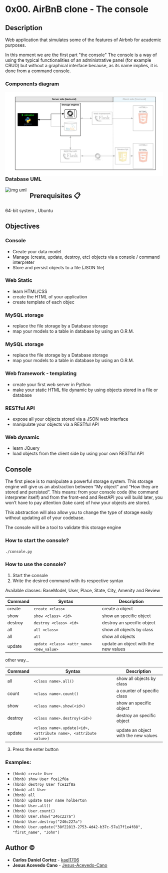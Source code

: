 # 0x00. AirBnB clone - The console

## Description
Web application that simulates some of the features of Airbnb for academic purposes.

In this moment we are the first part "the console"
The console is a way of using the typical functionalities of an administrative panel (for example CRUD) but without a graphical interface because, as its name implies, it is done from a command console.

### Components diagram

<img src="./assets/step1.png"
     alt="img components"
     style="float: left; margin-right: 10px;" />

### Database UML

<img src="./assets/uml.png"
     alt="img uml"
     style="float: left; margin-right: 10px;" />


## Prerequisites 📋

64-bit system , Ubuntu 

## Objectives

### Console

-   Create your data model
-   Manage (create, update, destroy, etc) objects via a console / command interpreter
-   Store and persist objects to a file (JSON file)

### Web Static
-   learn HTML/CSS
-   create the HTML of your application
-   create template of each objec

### MySQL storage
-   replace the file storage by a Database storage
-   map your models to a table in database by using an O.R.M.

### MySQL storage
-   replace the file storage by a Database storage
-   map your models to a table in database by using an O.R.M.

### Web framework - templating
-   create your first web server in Python
-   make your static HTML file dynamic by using objects stored in a file or database

### RESTful API
-   expose all your objects stored via a JSON web interface
-   manipulate your objects via a RESTful API

### Web dynamic

-   learn JQuery
-   load objects from the client side by using your own RESTful API

## Console

The first piece is to manipulate a powerful storage system. This storage engine will give us an abstraction between “My object” and “How they are stored and persisted”. This means: from your console code (the command interpreter itself) and from the front-end and RestAPI you will build later, you won’t have to pay attention (take care) of how your objects are stored.

This abstraction will also allow you to change the type of storage easily without updating all of your codebase.

The console will be a tool to validate this storage engine

### How to start the console?
`./console.py`

### How to use the console?
1. Start the console
2. Write the desired command with its respective syntax

Available classes: BaseModel, User, Place, State, City, Amenity and Review

| Command| Syntax| Description|
|---|---|---|
|create|`create <class>`|create a object|
|show|`show <class> <id>`|show an specific object|
|destroy|`destroy <class> <id>`|destroy an specific object|
|all|`all <class>`|show all objects by class|
|all|`all`|show all objects|
|update|`update <class> <attr_name> <new_value>`|update an object with the new values|

other way...

| Command| Syntax| Description|
|---|---|---|
|all|`<class name>.all()`|show all objects by class|
|count|`<class name>.count()`|a counter of specific class|
|show|`<class name>.show(<id>)`|show an specific object|
|destroy|`<class name>.destroy(<id>)`|destroy an specific object|
|update|`<class name>.update(<id>, <attribute name>, <attribute value>)`|update an object with the new values|


3. Press the enter button

### Examples:
- `(hbnb) create User`
- `(hbnb) show User fce12f8a `
- `(hbnb) destroy User fce12f8a `
- `(hbnb) all User `
- `(hbnb) all`
- `(hbnb) update User name holberton`
- `(hbnb) User.all()`
- `(hbnb) User.count()`
- `(hbnb) User.show("246c227a")`
- `(hbnb) User.destroy("246c227a")`
- `(hbnb) User.update("38f22813-2753-4d42-b37c-57a17f1e4f88", "first_name", "John")`

## Author :copyright:
* **Carlos Daniel Cortez** - [kael1706](https://github.com/kael1706)
* **Jesus Acevedo Cano** - [Jesus-Acevedo-Cano](https://github.com/Jesus-Acevedo-Cano)
